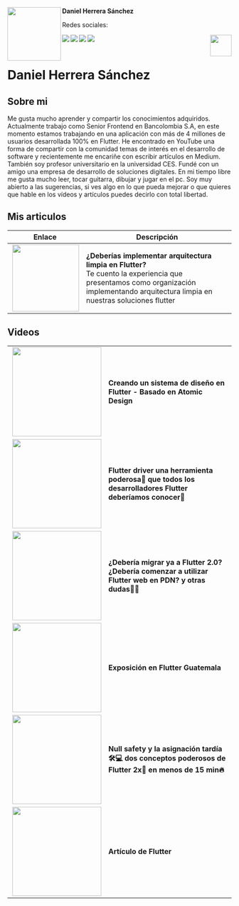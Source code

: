 <!-- Profile Image -->
<img src="https://media-exp1.licdn.com/dms/image/C5603AQHd1Vq3g7qlJg/profile-displayphoto-shrink_200_200/0/1600867185480?e=1626912000&v=beta&t=szFln_1OJG3cyNammIE_Sjw39gU7Aj_MOIn4qRHXxOY" height="120" width="120" align="left"/> **Daniel Herrera Sánchez**

Redes sociales:
</br>


<!-- Twitter -->
<a href="https://twitter.com/daniveloper"> <img src="https://user-images.githubusercontent.com/19904063/117954385-40efa900-b317-11eb-8bd5-25acb19de064.png"  align="left"/> </a>

<!-- Facebook -->
<!--
<a href="#"> <img src="https://user-images.githubusercontent.com/19904063/117954388-41883f80-b317-11eb-8315-decc0239f29b.png"  align="left"/> </a>
-->
<!-- Github -->

<a href="https://github.com/Danielherresan"> <img src="https://user-images.githubusercontent.com/19904063/117954380-40571280-b317-11eb-9234-54b447af42a1.png"  align="left"/> </a>

<!-- Youtube -->
<a href="https://www.youtube.com/channel/UCl-zLD5lt9EPuESn_Fl3yXg"> <img src="https://user-images.githubusercontent.com/19904063/117954389-41883f80-b317-11eb-82eb-01d29cf67430.png"  align="left"/> </a>

<!-- Linkedin -->

<a href="https://www.linkedin.com/in/daniel-herrera-s%C3%A1nchez-a4106a56/"> <img src="https://user-images.githubusercontent.com/19904063/117954386-41883f80-b317-11eb-8bfc-d47ac0f8027c.png"  align="left"/> </a>


<!-- Boton votar -->
<a href="https://github.com/FlutterSpain/quest/issues/1#issuecomment-839972911"> <img src="https://user-images.githubusercontent.com/19904063/117955137-01758c80-b318-11eb-9575-6aba57ba04b5.png" height="48" align="right"/> </a>

</br>
</br>

# Daniel Herrera Sánchez 


## Sobre mi

Me gusta mucho aprender y compartir los conocimientos adquiridos. Actualmente trabajo como Senior Frontend en Bancolombia S.A, en este momento estamos trabajando en una aplicación con más de 4 millones de usuarios desarrollada 100% en Flutter. He encontrado en YouTube una forma de compartir con la comunidad temas de interés en el desarrollo de software y recientemente me encariñe con escribir artículos en Medium. También soy profesor universitario en la universidad CES.  Fundé con un amigo una empresa de desarrollo de soluciones digitales. En mi tiempo libre me gusta mucho leer, tocar guitarra, dibujar y jugar en el pc. Soy muy abierto a las sugerencias, si ves algo en lo que pueda mejorar o que quieres que hable en los vídeos y artículos puedes decirlo con total libertad.

## Mis articulos

|      Enlace         |    Descripción            |
| ------------- | ------------- |
| <a href="https://medium.com/bancolombia-tech/deber%C3%ADas-implementar-arquitectura-limpia-en-flutter-a0e1631de5d2"> <img src="https://miro.medium.com/max/2560/1*-CuIrPIEZhAxWxD27sGShw.png" height="150" align="right"/> </a>  |  **¿Deberías implementar arquitectura limpia en Flutter?** </br> Te cuento la experiencia que presentamos como organización implementando arquitectura limpia en nuestras soluciones flutter|



## Videos 

|               |               |
| ------------- | ------------- |
| <a href="https://www.youtube.com/watch?v=dFP0IeX6WL0&t=492s"> <img src="https://i.ytimg.com/vi/dFP0IeX6WL0/maxresdefault.jpg" height="200" align="right"/> </a>  |  **Creando un sistema de diseño en Flutter - Basado en Atomic Design** </br> |
| <a href="https://www.youtube.com/watch?v=PnOExZLa2zY"> <img src="https://pbs.twimg.com/profile_images/1370435383876550656/A9WJycTK_400x400.jpg" height="200" align="right"/> </a>  |  **Flutter driver una herramienta poderosa💪 que todos los desarrolladores Flutter deberíamos conocer📱** </br> |
| <a href="https://www.youtube.com/watch?v=1rJs9-0sN3M&t=11s"> <img src="https://i.ytimg.com/vi/SrZjw27btw8/maxresdefault.jpg" height="200" align="right"/> </a>  |  **¿Debería migrar ya a Flutter 2.0? ¿Debería comenzar a utilizar Flutter web en PDN? y otras dudas🤔🧐** </br> |
| <a href="youtube.com/watch?v=fGuCoPYYBLU&t=2217s"> <img src="https://user-images.githubusercontent.com/25071700/120924844-526c6c80-c69b-11eb-8ed1-ade1d77bfdb2.png" height="200" align="right"/> </a>  |  **Exposición en Flutter Guatemala** </br> |
| <a href="https://www.youtube.com/watch?v=j-wYfl5f9Po"> <img src="https://i.ytimg.com/vi/j-wYfl5f9Po/mqdefault.jpg" height="200" align="right"/> </a>  |  **Null safety y la asignación tardía🛠️💻 dos conceptos poderosos de Flutter 2x📲 en menos de 15 min🔥** </br> |
| <a href="https://danielherresan.medium.com/null-safety-y-la-asignaci%C3%B3n-tard%C3%ADa-en-espa%C3%B1ol-ef2550e0e7d2"> <img src="https://i.ytimg.com/vi/j-wYfl5f9Po/mqdefault.jpg" height="200" align="right"/> </a>  |  **Artículo de Flutter** </br> |




